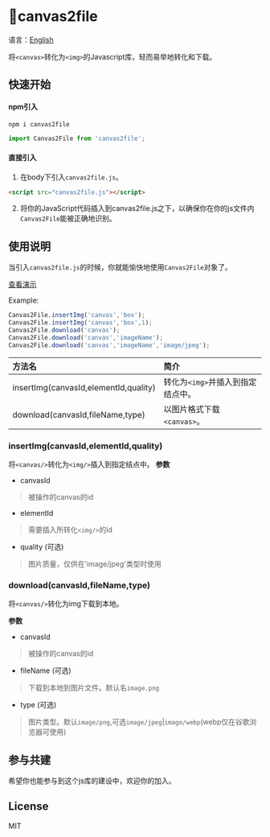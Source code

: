 # 🎨canvas2file
语言：[English](./README.MD)

将`<canvas>`转化为`<img>`的Javascript库，轻而易举地转化和下载。

## 快速开始
#### npm引入
```shell script
npm i canvas2file
```
```javascript
import Canvas2File from 'canvas2file';
````
#### 直接引入
1. 在body下引入`canvas2file.js`。
```html
<script src="canvas2file.js"></script>
```
2. 将你的JavaScript代码插入到canvas2file.js之下，以确保你在你的js文件内`Canvas2File`能被正确地识别。
## 使用说明
当引入`canvas2file.js`的时候，你就能愉快地使用`Canvas2File`对象了。

[查看演示](https://827652549.github.io/canvas2file/example.html)

Example:
```javascript
Canvas2File.insertImg('canvas','box');
Canvas2File.insertImg('canvas','box',1);
Canvas2File.download('canvas');
Canvas2File.download('canvas','imageName');
Canvas2File.download('canvas','imageName','image/jpeg');
```

|方法名|简介|
|:--|:--|
|insertImg(canvasId,elementId,quality)|转化为`<img>`并插入到指定结点中。|
|download(canvasId,fileName,type)|以图片格式下载`<canvas>`。|

### insertImg(canvasId,elementId,quality) 
将`<canvas/>`转化为`<img/>`插入到指定结点中。
**参数**

- canvasId
> 被操作的canvas的id
- elementId
> 需要插入所转化`<img/>`的id
- quality (可选)
> 图片质量，仅供在'image/jpeg'类型时使用

### download(canvasId,fileName,type)
将`<canvas/>`转化为img下载到本地。

**参数**

- canvasId
> 被操作的canvas的id
- fileName (可选)
> 下载到本地到图片文件。默认名`image.png`
- type (可选)
> 图片类型。默认`image/png`,可选`image/jpeg`|`image/webp`(webp仅在谷歌浏览器可使用)

## 参与共建

希望你也能参与到这个js库的建设中，欢迎你的加入。

## License
MIT
